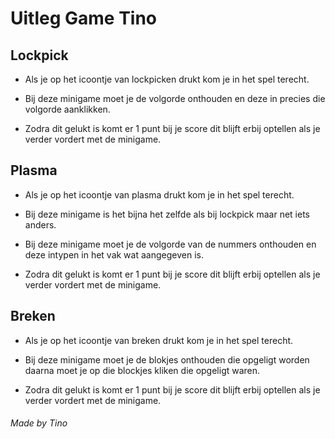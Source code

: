 # Uitleg Game Tino

## Lockpick
* Als je op het icoontje van lockpicken drukt kom je in het spel terecht.

* Bij deze minigame moet je de volgorde onthouden en deze in precies die volgorde aanklikken. 

* Zodra dit gelukt is komt er 1 punt bij je score dit blijft erbij optellen als je verder vordert met de minigame.

## Plasma
* Als je op het icoontje van plasma drukt kom je in het spel terecht.

* Bij deze minigame is het bijna het zelfde als bij lockpick maar net iets anders.

* Bij deze minigame moet je de volgorde van de nummers onthouden en deze intypen in het vak wat aangegeven is.

* Zodra dit gelukt is komt er 1 punt bij je score dit blijft erbij optellen als je verder vordert met de minigame.

## Breken
* Als je op het icoontje van breken drukt kom je in het spel terecht.

* Bij deze minigame moet je de blokjes onthouden die opgeligt worden daarna moet je op die blockjes kliken die opgeligt waren.

* Zodra dit gelukt is komt er 1 punt bij je score dit blijft erbij optellen als je verder vordert met de minigame.

###### Made by Tino
